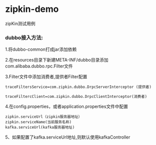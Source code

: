 # zipkin-demo

zipKin测试用例

### dubbo接入方法:
1.将dubbo-common打成jar添加依赖

2.在resources目录下新建META-INF/dubbo目录添加com.alibaba.dubbo.rpc.Filter文件

3.Filter文件中添加消费者,提供者Filter配置
```
traceFiltersService=com.zipkin.dubbo.DrpcServerInterceptor (提供者)

traceFiltercClient=com.zipkin.dubbo.DrpcClientInterceptor(消费者)

```

4.在config.properties，或者application.properties文件中配置
```
zipkin.serviceUrl（zipkin服务器地址）
zipkin.serviceName(当前服务名称)
kafka.serviceUrl(kafka服务器地址)
```

5、如果配置了kafka.serviceUrl地址,则默认使用kafkaController
